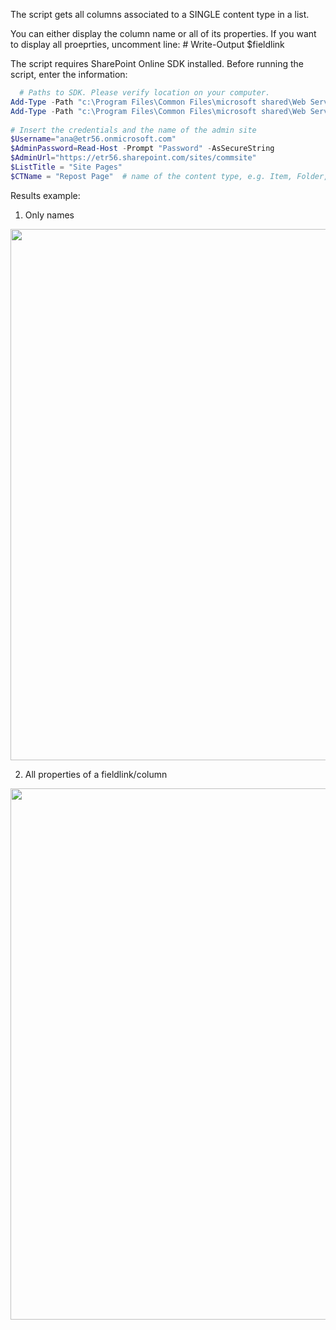 The script gets all columns associated to a SINGLE content type in a list.

You can either display the column name or all of its properties. If you want to display all proeprties, uncomment line: # Write-Output $fieldlink

 

The script requires SharePoint Online SDK installed. Before running the script, enter the information:

```PowerShell
  # Paths to SDK. Please verify location on your computer. 
Add-Type -Path "c:\Program Files\Common Files\microsoft shared\Web Server Extensions\16\ISAPI\Microsoft.SharePoint.Client.dll"  
Add-Type -Path "c:\Program Files\Common Files\microsoft shared\Web Server Extensions\16\ISAPI\Microsoft.SharePoint.Client.Runtime.dll"  
 
# Insert the credentials and the name of the admin site 
$Username="ana@etr56.onmicrosoft.com" 
$AdminPassword=Read-Host -Prompt "Password" -AsSecureString 
$AdminUrl="https://etr56.sharepoint.com/sites/commsite" 
$ListTitle = "Site Pages" 
$CTName = "Repost Page"  # name of the content type, e.g. Item, Folder, Site Page
``` 
Results example:

1. Only names 


<img src="../Column Management/Get all columns associated to a SINGLE content type in a list/Przechwytywanie24.PNG" width="850">
 

2. All properties of a fieldlink/column


<img src="../Column Management/Get all columns associated to a SINGLE content type in a list/Przechwytywanie25.PNG" width="850">
 

 
